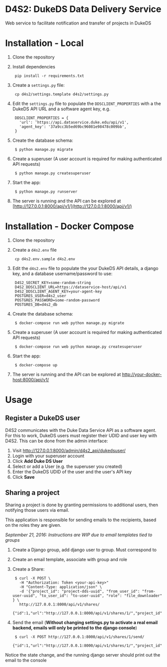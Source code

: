 D4S2: DukeDS Data Delivery Service
==================================

Web service to facilitate notification and transfer of projects in DukeDS

Installation - Local
====================

1. Clone the repository
2. Install dependencies

        pip install -r requirements.txt

3. Create a `settings.py` file:

        cp d4s2/settings.template d4s2/settings.py

4. Edit the `settings.py` file to populate the `DDSCLIENT_PROPERTIES` with a the DukeDS API URL and a software agent key, e.g.

        DDSCLIENT_PROPERTIES = {
          'url': 'https://api.dataservice.duke.edu/api/v1',
          'agent_key': '37a9cc3b5ed69bc96081e98478c009bb',
        }

5. Create the database schema:

        $ python manage.py migrate

6. Create a superuser (A user account is required for making authenticated API requests)

        $ python manage.py createsuperuser

6. Start the app:

        $ python manage.py runserver

7. The server is running and the API can be explored at [http://127.0.0.1:8000/api/v1/](http://127.0.0.1:8000/api/v1/)


Installation - Docker Compose
=============================

1. Clone the repository
2. Create a `d4s2.env` file

        cp d4s2.env.sample d4s2.env

3. Edit the `d4s2.env` file to populate the your DukeDS API details, a django key, and a database username/password to use:

        D4S2_SECRET_KEY=some-random-string
        D4S2_DDSCLIENT_URL=https://dataservice-host/api/v1
        D4S2_DDSCLIENT_AGENT_KEY=your-agent-key
        POSTGRES_USER=d4s2_user
        POSTGRES_PASSWORD=some-random-password
        POSTGRES_DB=d4s2_db

4. Create the database schema:

        $ docker-compose run web python manage.py migrate

5. Create a superuser (A user account is required for making authenticated API requests)

        $ docker-compose run web python manage.py createsuperuser

6. Start the app:

        $ docker-compose up

7. The server is running and the API can be explored at  [http://your-docker-host:8000/api/v1/](http://your-docker-host:8000/api/v1/)


Usage
=====

## Register a DukeDS user

D4S2 communicates with the Duke Data Service API as a software agent. For this to work, DukeDS users must register their UDID and user key with D4S2. This can be done from the admin interface:

1. Visit http://127.0.0.1:8000/admin/d4s2_api/dukedsuser/
2. Login with your superuser account
3. Click **Add Duke DS User**
  1. Select or add a User (e.g. the superuser you created)
  2. Enter the DukeDS UDID of the user and the user's API key
  3. Click **Save**

## Sharing a project

Sharing a project is done by granting permissions to additional users, then notifying those users via email.

This application is responsible for sending emails to the recipients, based on the roles they are given.

_September 21, 2016: Instructions are WIP due to email templates tied to groups_

1. Create a Django group, add django user to group. Must correspond to
2. Create an email template, associate with group and role
3. Create a Share:

        $ curl -X POST \
          -H "Authorization: Token <your-api-key>"
          -H "Content-Type: application/json" \
          -d '{"project_id": "project-dds-uuid", "from_user_id": "from-user-uuid", "to_user_id": "to-user-uuid", "role": "file_downloader" } \
          http://127.0.0.1:8000/api/v1/shares/
          {"id":1,"url":"http://127.0.0.1:8000/api/v1/shares/1/","project_id":"xxxx","from_user_id":"xxxx","to_user_id":"xxxx","state":0}

2. Send the email (**Without changing settings.py to activate a real email backend, emails will only be printed to the django console**)

        $ curl -X POST http://127.0.0.1:8000/api/v1/shares/1/send/
            {"id":1,"url":"http://127.0.0.1:8000/api/v1/shares/1/","project_id":"xxxx","from_user_id":"xxxx","to_user_id":"xxxx","state":1}

Notice the state change, and the running django server should print out the email to the console
